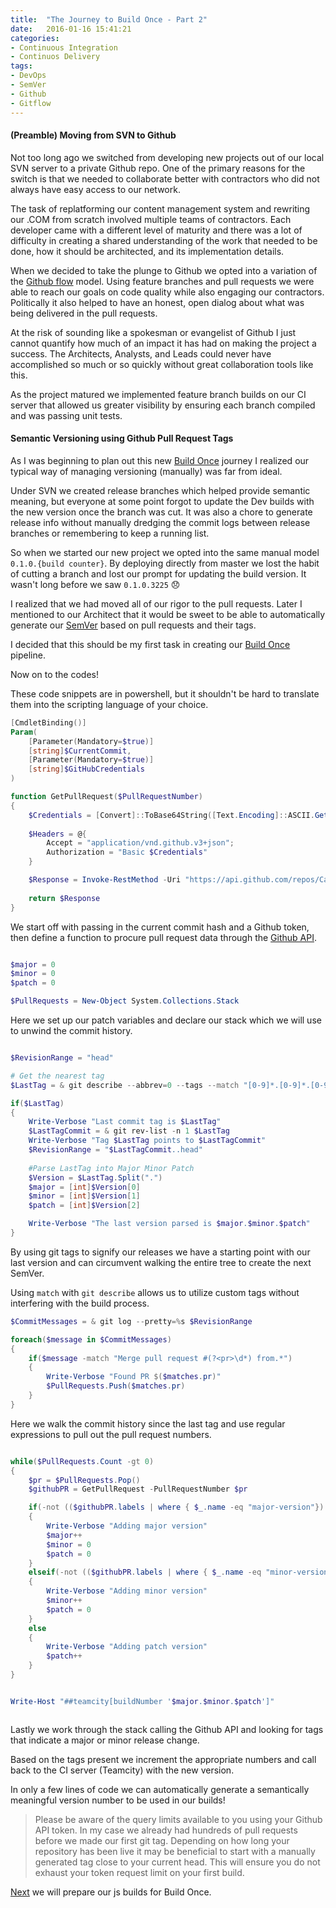 ```yaml
---
title:  "The Journey to Build Once - Part 2"
date:   2016-01-16 15:41:21
categories:
- Continuous Integration
- Continuos Delivery
tags:
- DevOps
- SemVer
- Github
- Gitflow
---
```


#### (Preamble) Moving from SVN to Github

Not too long ago we switched from developing new projects out of our local SVN server to a private Github repo. 
One of the primary reasons for the switch is that we needed to collaborate better with contractors who did not always have easy access to our network.

The task of replatforming our content management system and rewriting our .COM from scratch involved multiple teams of contractors. Each developer came with a different level of maturity and there was a lot of difficulty in creating a shared understanding of the work that needed to be done, how it should be architected, and its implementation details.

When we decided to take the plunge to Github we opted into a variation of the [Github flow] model. Using feature branches and pull requests we were able to reach our goals on code quality while also engaging our contractors. Politically it also helped to have an honest, open dialog about what was being delivered in the pull requests. 

At the risk of sounding like a spokesman or evangelist of Github I just cannot quantify how much of an impact it has had on making the project a success. The Architects, Analysts, and Leads could never have accomplished so much or so quickly without great collaboration tools like this.

As the project matured we implemented feature branch builds on our CI server that allowed us greater visibility by ensuring each branch compiled and was passing unit tests.

#### Semantic Versioning using Github Pull Request Tags

As I was beginning to plan out this new [Build Once] journey I realized our typical way of managing versioning (manually) was far from ideal. 

Under SVN we created release branches which helped provide semantic meaning, but everyone at some point forgot to update the Dev builds with the new version once the branch was cut. It was also a chore to generate release info without manually dredging the commit logs between release branches or remembering to keep a running list.

So when we started our new project we opted into the same manual model `0.1.0.{build counter}`. By deploying directly from master we lost the habit of cutting a branch and lost our prompt for updating the build version. It wasn't long before we saw `0.1.0.3225` :disappointed:

I realized that we had moved all of our rigor to the pull requests. Later I mentioned to our Architect that it would be sweet to be able to automatically generate our [SemVer] based on pull requests and their tags.

I decided that this should be my first task in creating our [Build Once] pipeline. 

Now on to the codes!

These code snippets are in powershell, but it shouldn't be hard to translate them into the scripting language of your choice.

```powershell
[CmdletBinding()]
Param(
    [Parameter(Mandatory=$true)]
    [string]$CurrentCommit,
    [Parameter(Mandatory=$true)]
    [string]$GitHubCredentials
)

function GetPullRequest($PullRequestNumber)
{
    $Credentials = [Convert]::ToBase64String([Text.Encoding]::ASCII.GetBytes($GitHubCredentials))
    
    $Headers = @{ 
        Accept = "application/vnd.github.v3+json";
        Authorization = "Basic $Credentials"
    }

    $Response = Invoke-RestMethod -Uri "https://api.github.com/repos/CarMax/Carmax.com/issues/$PullRequestNumber" -Headers $Headers 
    
    return $Response
}

```
We start off with passing in the current commit hash and a Github token, then define a function to procure pull request data through the [Github API].

```powershell

$major = 0
$minor = 0
$patch = 0

$PullRequests = New-Object System.Collections.Stack

```

Here we set up our patch variables and declare our stack which we will use to unwind the commit history.

```powershell

$RevisionRange = "head" 

# Get the nearest tag
$LastTag = & git describe --abbrev=0 --tags --match "[0-9]*.[0-9]*.[0-9]*"

if($LastTag)
{
    Write-Verbose "Last commit tag is $LastTag"
    $LastTagCommit = & git rev-list -n 1 $LastTag
    Write-Verbose "Tag $LastTag points to $LastTagCommit"
    $RevisionRange = "$LastTagCommit..head"
    
    #Parse LastTag into Major Minor Patch
    $Version = $LastTag.Split(".")
    $major = [int]$Version[0]
    $minor = [int]$Version[1]
    $patch = [int]$Version[2]

    Write-Verbose "The last version parsed is $major.$minor.$patch"
}

```

By using git tags to signify our releases we have a starting point with our last version and can circumvent walking the entire tree to create the next SemVer.

Using `match` with `git describe` allows us to utilize custom tags without interfering with the build process.

```powershell
$CommitMessages = & git log --pretty=%s $RevisionRange 

foreach($message in $CommitMessages)
{
    if($message -match "Merge pull request #(?<pr>\d*) from.*")
    {
        Write-Verbose "Found PR $($matches.pr)"
        $PullRequests.Push($matches.pr)
    }
}

```

Here we walk the commit history since the last tag and use regular expressions to pull out the pull request numbers.

```powershell

while($PullRequests.Count -gt 0)
{
    $pr = $PullRequests.Pop()
    $githubPR = GetPullRequest -PullRequestNumber $pr

    if(-not (($githubPR.labels | where { $_.name -eq "major-version"}) -eq $null))
    {
        Write-Verbose "Adding major version"
        $major++
        $minor = 0
        $patch = 0
    }
    elseif(-not (($githubPR.labels | where { $_.name -eq "minor-version"}) -eq $null))
    {
        Write-Verbose "Adding minor version"
        $minor++
        $patch = 0
    }
    else
    {
        Write-Verbose "Adding patch version"
        $patch++
    }
}


Write-Host "##teamcity[buildNumber '$major.$minor.$patch']"



```

Lastly we work through the stack calling the Github API and looking for tags that indicate a major or minor release change.

Based on the tags present we increment the appropriate numbers and call back to the CI server (Teamcity) with the new version.

In only a few lines of code we can automatically generate a semantically meaningful version number to be used in our builds!

> Please be aware of the query limits available to you using your Github API token. In my case we already had hundreds of pull requests before we made our first git tag. Depending on how long your repository has been live it may be beneficial to start with a manually generated tag close to your current head. This will ensure you do not exhaust your token request limit on your first build.

[Next] we will prepare our js builds for Build Once.

[Build Once]:   /2016/the-journey-to-build-once/
[SemVer]:       http://semver.org/
[Github flow]:  https://guides.github.com/introduction/flow/
[Github API]:   https://developer.github.com/v3/issues/#get-a-single-issue
[Next]:      /2016/the-journey-to-build-once-3/
